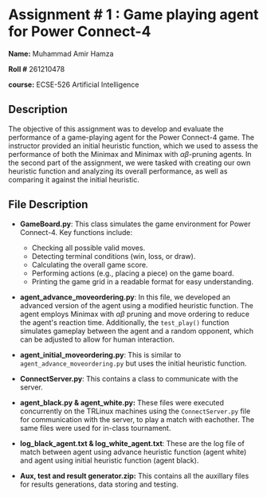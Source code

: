 # Assignment # 1 : Game playing agent for Power Connect-4

**Name:** Muhammad Amir Hamza

**Roll #** 261210478 

**course:** ECSE-526 Artificial Intelligence

## Description
The objective of this assignment was to develop and evaluate the performance of a game-playing agent for the Power Connect-4 game. The instructor provided an initial heuristic function, which we used to assess the performance of both the Minimax and Minimax with $\alpha\beta$-pruning agents. In the second part of the assignment, we were tasked with creating our own heuristic function and analyzing its overall performance, as well as comparing it against the initial heuristic.

## File Description
- **GameBoard.py**: This class simulates the game environment for Power Connect-4. Key functions include:

    - Checking all possible valid moves.
    - Detecting terminal conditions (win, loss, or draw).
    - Calculating the overall game score.
    - Performing actions (e.g., placing a piece) on the game board.
    - Printing the game grid in a readable format for easy understanding.

- **agent_advance_moveordering.py**: In this file, we developed an advanced version of the agent using a modified heuristic function. The agent employs Minimax with $\alpha\beta$ pruning and move ordering to reduce the agent's reaction time. Additionally, the `test_play()` function simulates gameplay between the agent and a random opponent, which can be adjusted to allow for human interaction.

- **agent_initial_moveordering.py**: This is similar to `agent_advance_moveordering.py` but uses the initial heuristic function.

- **ConnectServer.py**: This contains a class to communicate with the server. 

- **agent_black.py & agent_white.py:** These files were executed concurrently on the TRLinux machines using the `ConnectServer.py` file for communication with the server, to play a match with eachother. The same files were used for in-class tournament. 

- **log_black_agent.txt & log_white_agent.txt**: These are the log file of match between agent using advance heuristic function (agent white) and agent using initial heuristic function (agent black).

- **Aux, test and result generator.zip:** This contains all the auxillary files for results generations, data storing and testing. 
